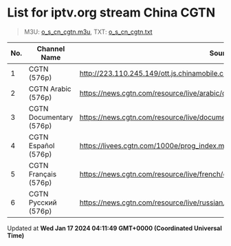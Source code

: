 # List for **iptv.org stream China CGTN**

> M3U: [o_s_cn_cgtn.m3u](/o_s_cn_cgtn.m3u), TXT: [o_s_cn_cgtn.txt](/txt/o_s_cn_cgtn.txt)

| No.  | Channel Name | Source |
| --- | ------------ | --- |
| 1 | CGTN (576p) | <http://223.110.245.149/ott.js.chinamobile.com/PLTV/3/224/3221225917/index.m3u8> |
| 2 | CGTN Arabic (576p) | <https://news.cgtn.com/resource/live/arabic/cgtn-a.m3u8> |
| 3 | CGTN Documentary (576p) | <https://news.cgtn.com/resource/live/document/cgtn-doc.m3u8> |
| 4 | CGTN Español (576p) | <https://livees.cgtn.com/1000e/prog_index.m3u8> |
| 5 | CGTN Français (576p) | <https://news.cgtn.com/resource/live/french/cgtn-f.m3u8> |
| 6 | CGTN Русский (576p) | <https://news.cgtn.com/resource/live/russian/cgtn-r.m3u8> |

Updated at **Wed Jan 17 2024 04:11:49 GMT+0000 (Coordinated Universal Time)**
